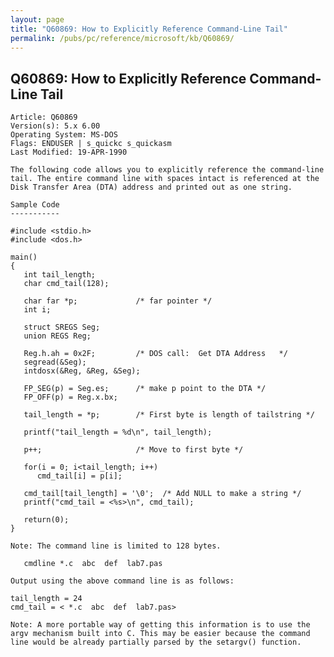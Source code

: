 ```yaml
---
layout: page
title: "Q60869: How to Explicitly Reference Command-Line Tail"
permalink: /pubs/pc/reference/microsoft/kb/Q60869/
---
```


## Q60869: How to Explicitly Reference Command-Line Tail

	Article: Q60869
	Version(s): 5.x 6.00
	Operating System: MS-DOS
	Flags: ENDUSER | s_quickc s_quickasm
	Last Modified: 19-APR-1990
	
	The following code allows you to explicitly reference the command-line
	tail. The entire command line with spaces intact is referenced at the
	Disk Transfer Area (DTA) address and printed out as one string.
	
	Sample Code
	-----------
	
	#include <stdio.h>
	#include <dos.h>
	
	main()
	{
	   int tail_length;
	   char cmd_tail(128);
	
	   char far *p;             /* far pointer */
	   int i;
	
	   struct SREGS Seg;
	   union REGS Reg;
	
	   Reg.h.ah = 0x2F;         /* DOS call:  Get DTA Address   */
	   segread(&Seg);
	   intdosx(&Reg, &Reg, &Seg);
	
	   FP_SEG(p) = Seg.es;      /* make p point to the DTA */
	   FP_OFF(p) = Reg.x.bx;
	
	   tail_length = *p;        /* First byte is length of tailstring */
	
	   printf("tail_length = %d\n", tail_length);
	
	   p++;                     /* Move to first byte */
	
	   for(i = 0; i<tail_length; i++)
	      cmd_tail[i] = p[i];
	
	   cmd_tail[tail_length] = '\0';  /* Add NULL to make a string */
	   printf("cmd_tail = <%s>\n", cmd_tail);
	
	   return(0);
	}
	
	Note: The command line is limited to 128 bytes.
	
	   cmdline *.c  abc  def  lab7.pas
	
	Output using the above command line is as follows:
	
	tail_length = 24
	cmd_tail = < *.c  abc  def  lab7.pas>
	
	Note: A more portable way of getting this information is to use the
	argv mechanism built into C. This may be easier because the command
	line would be already partially parsed by the setargv() function.
